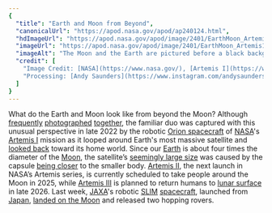 ```yaml
---
{
  "title": "Earth and Moon from Beyond",
  "canonicalUrl": "https://apod.nasa.gov/apod/ap240124.html",
  "hdImageUrl": "https://apod.nasa.gov/apod/image/2401/EarthMoon_Artemis1Saunders_1600.jpg",
  "imageUrl": "https://apod.nasa.gov/apod/image/2401/EarthMoon_Artemis1Saunders_960.jpg",
  "imageAlt": "The Moon and the Earth are pictured before a black background. The Moon appears brown and slightly larger due to its closer proximity to the Artemis 1 camera. The Earth is seen as a cloudy blue orb above the Moon. Please see the explanation for more detailed information.",
  "credit": [
    "Image Credit: [NASA](https://www.nasa.gov/), [Artemis I](https://www.nasa.gov/mission/artemis-i/)",
    "Processing: [Andy Saunders](https://www.instagram.com/andysaunders_1/)"
  ]
}
---
```


What do the Earth and Moon look like from beyond the Moon? Although [frequently](https://apod.nasa.gov/apod/ap171204.html) [photographed](https://apod.nasa.gov/apod/ap011015.html) [together](https://apod.nasa.gov/apod/ap100901.html), the familiar duo was captured with this unusual perspective in late 2022 by the robotic [Orion spacecraft](https://www.nasa.gov/humans-in-space/orion-spacecraft/) of [NASA](https://www.nasa.gov/)'s [Artemis I](https://www.nasa.gov/mission/artemis-i/) mission as it looped around Earth's most massive satellite and [looked back](https://apod.nasa.gov/apod/ap231130.html) toward its home world. Since our [Earth](https://science.nasa.gov/earth/facts/) is about four times the diameter of the [Moon](https://science.nasa.gov/moon/), the satellite’s [seemingly large size](https://www.rover.com/blog/wp-content/uploads/2017/05/pug-tilt.jpg) was caused by the capsule [being closer](https://en.wikipedia.org/wiki/Forced_perspective) to the smaller body. [Artemis II](https://www.nasa.gov/mission/artemis-ii/), the next launch in NASA’s Artemis series, is currently scheduled to take people around the Moon in 2025, while [Artemis III](https://www.nasa.gov/mission/artemis-iii/) is planned to return humans to [lunar surface](https://apod.nasa.gov/apod/ap031109.html) in late 2026. Last week, [JAXA](https://global.jaxa.jp/)'s robotic [SLIM](https://global.jaxa.jp/countdown/slim_special_site.html) [spacecraft](https://en.wikipedia.org/wiki/Smart_Lander_for_Investigating_Moon), launched from [Japan](https://en.wikipedia.org/wiki/Japan), [landed on the Moon](https://global.jaxa.jp/press/2024/01/20240120-1_e.html) and released two hopping rovers.
